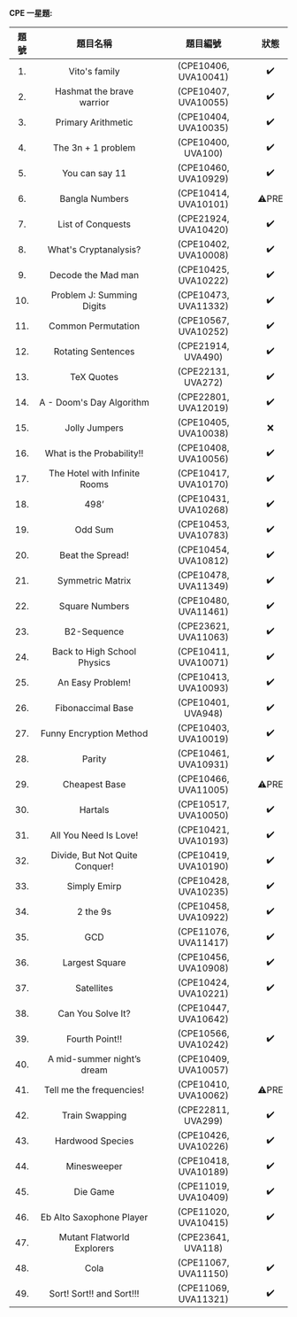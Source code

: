 **CPE 一星題:**

| 題號 | 題目名稱 | 題目編號 | 狀態 |
| :------------: | :------------: | :------------: | :------------: |
| 1. | Vito's family | (CPE10406, UVA10041) | ✔️ |
| 2. | Hashmat the brave warrior | (CPE10407, UVA10055) | ✔️ |
| 3. | Primary Arithmetic | (CPE10404, UVA10035) | ✔️ |
| 4. | The 3n + 1 problem | (CPE10400, UVA100) | ✔️ |
| 5. | You can say 11 | (CPE10460, UVA10929) | ✔️ |
| 6. | Bangla Numbers | (CPE10414, UVA10101) | ⚠️PRE |
| 7. | List of Conquests | (CPE21924, UVA10420) | ✔️ |
| 8. | What's Cryptanalysis? | (CPE10402, UVA10008) | ✔️ |
| 9. | Decode the Mad man | (CPE10425, UVA10222) | ✔️ |
| 10. | Problem J: Summing Digits | (CPE10473, UVA11332) | ✔️ |
| 11. | Common Permutation | (CPE10567, UVA10252) | ✔️ |
| 12. | Rotating Sentences | (CPE21914, UVA490) | ✔️ |
| 13. | TeX Quotes | (CPE22131, UVA272) | ✔️ |
| 14. | A - Doom's Day Algorithm | (CPE22801, UVA12019) | ✔️ |
| 15. | Jolly Jumpers | (CPE10405, UVA10038) | ❌ |
| 16. | What is the Probability!! | (CPE10408, UVA10056) | ✔️ |
| 17. | The Hotel with Infinite Rooms | (CPE10417, UVA10170) | ✔️ |
| 18. | 498’ | (CPE10431, UVA10268) | ✔️ |
| 19. | Odd Sum | (CPE10453, UVA10783) | ✔️ |
| 20. | Beat the Spread! | (CPE10454, UVA10812) | ✔️ |
| 21. | Symmetric Matrix | (CPE10478, UVA11349) | ✔️ |
| 22. | Square Numbers | (CPE10480, UVA11461) | ✔️ |
| 23. | B2-Sequence | (CPE23621, UVA11063) | ✔️ |
| 24. | Back to High School Physics | (CPE10411, UVA10071) | ✔️ |
| 25. | An Easy Problem! | (CPE10413, UVA10093) | ✔️ |
| 26. | Fibonaccimal Base | (CPE10401, UVA948) | ✔️ |
| 27. | Funny Encryption Method | (CPE10403, UVA10019) | ✔️ |
| 28. | Parity | (CPE10461, UVA10931) | ✔️ |
| 29. | Cheapest Base | (CPE10466, UVA11005) | ⚠️PRE |
| 30. | Hartals | (CPE10517, UVA10050) | ✔️ |
| 31. | All You Need Is Love! | (CPE10421, UVA10193) | ✔️ |
| 32. | Divide, But Not Quite Conquer! | (CPE10419, UVA10190) | ✔️ |
| 33. | Simply Emirp | (CPE10428, UVA10235) | ✔️ |
| 34. | 2 the 9s | (CPE10458, UVA10922) | ✔️ |
| 35. | GCD | (CPE11076, UVA11417) | ✔️ |
| 36. | Largest Square | (CPE10456, UVA10908) | ✔️ |
| 37. | Satellites | (CPE10424, UVA10221) | ✔️ |
| 38. | Can You Solve It? | (CPE10447, UVA10642) |   |
| 39. | Fourth Point!! | (CPE10566, UVA10242) | ✔️ |
| 40. | A mid-summer night’s dream | (CPE10409, UVA10057) |   |
| 41. | Tell me the frequencies! | (CPE10410, UVA10062) | ⚠️PRE |
| 42. | Train Swapping | (CPE22811, UVA299) | ✔️ |
| 43. | Hardwood Species | (CPE10426, UVA10226) | ✔️ |
| 44. | Minesweeper | (CPE10418, UVA10189) | ✔️ |
| 45. | Die Game | (CPE11019, UVA10409) | ✔️ |
| 46. | Eb Alto Saxophone Player | (CPE11020, UVA10415) | ✔️ |
| 47. | Mutant Flatworld Explorers | (CPE23641, UVA118) |   |
| 48. | Cola | (CPE11067, UVA11150) | ✔️ |
| 49. | Sort! Sort!! and Sort!!! | (CPE11069, UVA11321) | ✔️ |